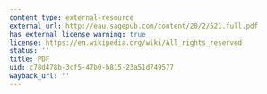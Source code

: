 ```yaml
---
content_type: external-resource
external_url: http://eau.sagepub.com/content/20/2/521.full.pdf
has_external_license_warning: true
license: https://en.wikipedia.org/wiki/All_rights_reserved
status: ''
title: PDF
uid: c78d478b-3cf5-47b0-b815-23a51d749577
wayback_url: ''
---
```

